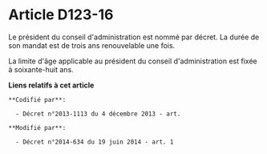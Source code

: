 # Article D123-16

Le président du conseil d'administration est nommé par décret. La durée de son mandat est de trois ans renouvelable une fois.

La limite d'âge applicable au président du conseil d'administration est fixée à soixante-huit ans.

**Liens relatifs à cet article**

	**Codifié par**:

	  - Décret n°2013-1113 du 4 décembre 2013 - art.

	**Modifié par**:

	  - Décret n°2014-634 du 19 juin 2014 - art. 1
